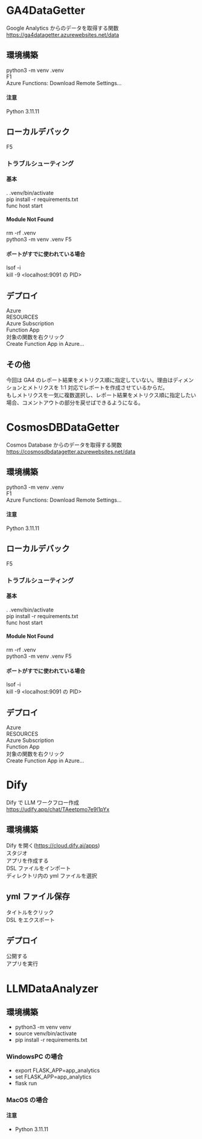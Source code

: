 # GA4DataGetter

Google Analytics からのデータを取得する関数  
https://ga4datagetter.azurewebsites.net/data

## 環境構築

python3 -m venv .venv  
F1  
Azure Functions: Download Remote Settings...

#### 注意

Python 3.11.11

## ローカルデバック

F5

### トラブルシューティング

#### 基本

. .venv/bin/activate  
pip install -r requirements.txt  
func host start

#### Module Not Found

rm -rf .venv  
python3 -m venv .venv
F5

#### ポートがすでに使われている場合

lsof -i  
kill -9 <localhost:9091 の PID>

## デプロイ

Azure  
RESOURCES  
Azure Subscription  
Function App  
対象の関数を右クリック  
Create Function App in Azure...

## その他

今回は GA4 のレポート結果をメトリクス順に指定していない。理由はディメンションとメトリクスを 1:1 対応でレポートを作成させているからだ。  
もしメトリクスを一気に複数選択し、レポート結果をメトリクス順に指定したい場合、コメントアウトの部分を戻せばできるようになる。

# CosmosDBDataGetter

Cosmos Database からのデータを取得する関数  
https://cosmosdbdatagetter.azurewebsites.net/data

## 環境構築

python3 -m venv .venv  
F1  
Azure Functions: Download Remote Settings...

#### 注意

Python 3.11.11

## ローカルデバック

F5

### トラブルシューティング

#### 基本

. .venv/bin/activate  
pip install -r requirements.txt  
func host start

#### Module Not Found

rm -rf .venv  
python3 -m venv .venv
F5

#### ポートがすでに使われている場合

lsof -i  
kill -9 <localhost:9091 の PID>

## デプロイ

Azure  
RESOURCES  
Azure Subscription  
Function App  
対象の関数を右クリック  
Create Function App in Azure...

# Dify

Dify で LLM ワークフロー作成  
https://udify.app/chat/TAeetpmo7e9l1pYx

## 環境構築

Dify を開く(https://cloud.dify.ai/apps)  
スタジオ  
アプリを作成する  
DSL ファイルをインポート  
ディレクトリ内の yml ファイルを選択

## yml ファイル保存

タイトルをクリック  
DSL をエクスポート

## デプロイ

公開する  
アプリを実行

# LLMDataAnalyzer

## 環境構築

- python3 -m venv venv
- source venv/bin/activate
- pip install -r requirements.txt

### WindowsPC の場合

- export FLASK_APP=app_analytics
- set FLASK_APP=app_analytics
- flask run

### MacOS の場合

#### 注意

- Python 3.11.11
